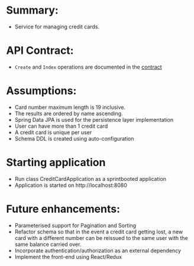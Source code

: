 # Summary:
* Service for managing credit cards.

# API Contract:
* `Create` and `Index` operations are documented in the [contract](doc/contract/openapispec.yaml)

# Assumptions:
- Card number maximum length is 19 inclusive.
- The results are ordered by name ascending.
- Spring Data JPA is used for the persistence layer implementation
- User can have more than 1 credit card
- A credit card is unique per user
- Schema DDL is created using auto-configuration

# Starting application
- Run class CreditCardApplication as a sprintbooted application
- Application is started on http://localhost:8080

# Future enhancements:
- Parameterised support for Pagination and Sorting
- Refactor schema so that in the event a credit card getting lost, a new card with a different number can be reissued to the same user with the same balance carried over.
- Incorporate authentication/authorization as an external dependency
- Implement the front-end using React/Redux